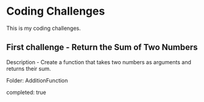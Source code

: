 # Coding Challenges

This is my coding challenges.

## First challenge - Return the Sum of Two Numbers
Description - Create a function that takes two numbers as arguments and returns their sum.

Folder: AdditionFunction

completed: true

